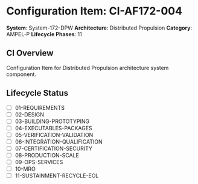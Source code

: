 # Configuration Item: CI-AF172-004

**System**: System-172-DPW
**Architecture**: Distributed Propulsion
**Category**: AMPEL-P
**Lifecycle Phases**: 11

## CI Overview
Configuration Item for Distributed Propulsion architecture system component.

## Lifecycle Status
- [ ] 01-REQUIREMENTS
- [ ] 02-DESIGN
- [ ] 03-BUILDING-PROTOTYPING
- [ ] 04-EXECUTABLES-PACKAGES
- [ ] 05-VERIFICATION-VALIDATION
- [ ] 06-INTEGRATION-QUALIFICATION
- [ ] 07-CERTIFICATION-SECURITY
- [ ] 08-PRODUCTION-SCALE
- [ ] 09-OPS-SERVICES
- [ ] 10-MRO
- [ ] 11-SUSTAINMENT-RECYCLE-EOL
